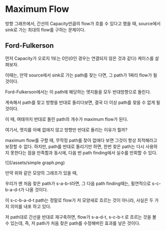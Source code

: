 # Maximum Flow

방향 그래프에서, 간선의 Capacity만큼의 flow가 흐를 수 있다고 했을 때, source에서 sink로 가는 최대의 flow를 구하는 문제이다.

## Ford-Fulkerson

먼저 Capacity가 오로지 1또는 0인\(0인 경우는 연결되지 않은 것과 같다\) 케이스를 살펴보자.

이때는, 만약 source에서 sink로 가는 path를 찾는 다면, 그 path가 1짜리 flow가 될 것이다.

Ford-Fulkerson에서는 이 path에 해당하는 엣지들을 모두 반대방향으로 돌린다.

계속해서 path를 찾고 방향을 반대로 돌리다보면, 결국 더 이상 path를 찾을 수 없게 될 것이다.

이 때, 여태까지 반대로 돌린 path의 개수가 maximum flow가 된다.

여기서, 엣지를 아예 없애지 않고 방향만 반대로 돌리는 이유가 뭘까?

maximum flow를 구할 때, 무작정 path를 찾아 없애다 보면 그것이 항상 최적해라고 보장할 수 없다. 하지만, path를 반대로 돌리기만 하면, 한번 찾은 path는 다시 사용하지 못한다는 점을 만족함과 동시에, 다음 번 path finding에서 실수를 만회할 수 있다.

![](/assets/simple graph.png)

만약 위와 같은 모양의 그래프가 있을 때,

우리가 맨 처음 찾은 path가 s-a-b-t라면, 그 다음 path finding때는, 필연적으로 s-c-b-a-d-t가 나올 것이다. 

이 s-c-b-a-d-t path는 정말로 flow가 저 모양새로 흐르는 것이 아니라, 사실은 두 가지 의미를 내포 하고 있다.

저 path대로 간선을 반대로 재구축하면, flow가 s-a-d-t, s-c-b-t 로 흐르는 것을 볼 수 있는데, 즉, 저 path가 처음 찾은 path를 수정해버린 효과를 낳은 것이다.

